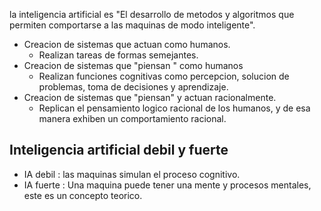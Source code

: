 la inteligencia artificial es "El desarrollo de metodos y algoritmos que permiten comportarse a las maquinas de modo inteligente".

- Creacion de sistemas que actuan como humanos. 
	- Realizan tareas de formas semejantes. 
- Creacion de sistemas que "piensan " como humanos
	- Realizan funciones cognitivas como percepcion, solucion de problemas, toma de decisiones y aprendizaje.
- Creacion de sistemas que "piensan" y actuan racionalmente. 
	- Replican el pensamiento logico racional de los humanos, y de esa manera exhiben un comportamiento racional. 

## Inteligencia artificial debil y fuerte
- IA debil : las maquinas simulan el proceso cognitivo.
- IA fuerte : Una maquina puede tener una mente y procesos mentales, este es un concepto teorico.


